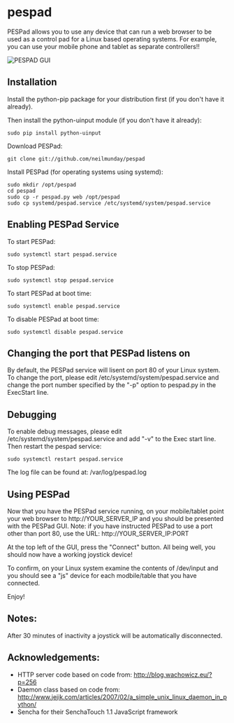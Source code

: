 pespad
======

PESPad allows you to use any device that can run a web browser to be used as a control pad for a Linux based operating systems. For example, you can use your mobile phone and tablet as separate controllers!!

![PESPAD GUI](http://www.mundayweb.com/html/_images/pespad.png)

Installation
------------

Install the python-pip package for your distribution first (if you don't have it already).

Then install the python-uinput module (if you don't have it already):

    sudo pip install python-uinput

Download PESPad:

    git clone git://github.com/neilmunday/pespad

Install PESPad (for operating systems using systemd):

    sudo mkdir /opt/pespad
    cd pespad
    sudo cp -r pespad.py web /opt/pespad
    sudo cp systemd/pespad.service /etc/systemd/system/pespad.service

Enabling PESPad Service
-----------------------

To start PESPad:

    sudo systemctl start pespad.service

To stop PESPad:

    sudo systemctl stop pespad.service

To start PESPad at boot time:

    sudo systemctl enable pespad.service

To disable PESPad at boot time:

    sudo systemctl disable pespad.service

Changing the port that PESPad listens on
----------------------------------------

By default, the PESPad service will lisent on port 80 of your Linux system. To change the port, please edit /etc/systemd/system/pespad.service and change the port number specified by the "-p" option to pespad.py in the ExecStart line.

Debugging
---------

To enable debug messages, please edit /etc/systemd/system/pespad.service and add "-v" to the Exec start line. Then restart the pespad service:

    sudo systemctl restart pespad.service

The log file can be found at: /var/log/pespad.log

Using PESPad
------------

Now that you have the PESPad service running, on your mobile/tablet point your web browser to http://YOUR_SERVER_IP and you should be presented with the PESPad GUI. Note: if you have instructed PESPad to use a port other than port 80, use the URL: http://YOUR_SERVER_IP:PORT

At the top left of the GUI, press the "Connect" button. All being well, you should now have a working joystick device!

To confirm, on your Linux system examine the contents of /dev/input and you should see a "js" device for each modbile/table that you have connected.

Enjoy!

Notes:
-----

After 30 minutes of inactivity a joystick will be automatically disconnected.

Acknowledgements:
-----------------

* HTTP server code based on code from: http://blog.wachowicz.eu/?p=256
* Daemon class based on code from: http://www.jejik.com/articles/2007/02/a_simple_unix_linux_daemon_in_python/
* Sencha for their SenchaTouch 1.1 JavaScript framework

